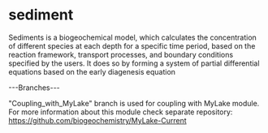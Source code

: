 sediment
=========

Sediments is a biogeochemical model, which calculates the concentration of different species at each depth for a specific time period, based on the reaction framework, transport processes, and boundary conditions specified by the users. It does so by forming a system of partial differential equations based on the early diagenesis equation

---Branches---

"Coupling_with_MyLake" branch is used for coupling with MyLake module. For more information about this module check separate repository:
https://github.com/biogeochemistry/MyLake-Current
